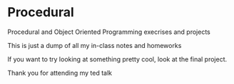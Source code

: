 # Procedural
Procedural and Object Oriented Programming execrises and projects

This is just a dump of all my in-class notes and homeworks

If you want to try looking at something pretty cool, look at the final project.

Thank you for attending my ted talk
